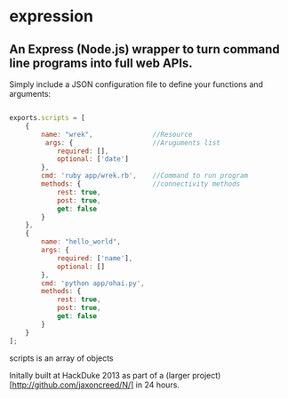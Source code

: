 expression
==========

An Express (Node.js) wrapper to turn command line programs into full web APIs. 
-----------------------------------------------------------------------------

Simply include a JSON configuration file to define your functions
and arguments:

```javascript

exports.scripts = [
    {
        name: "wrek",               //Resource
         args: {                    //Aruguments list
            required: [],
            optional: ['date']
        },
        cmd: 'ruby app/wrek.rb',    //Command to run program
        methods: {                  //connectivity methods
            rest: true,
            post: true,
            get: false
        }
    },
    {
        name: "hello_world",
        args: {
            required: ['name'],
            optional: []
        },
        cmd: 'python app/ohai.py',
        methods: {
            rest: true,
            post: true,
            get: false
        }
    }
];
```

scripts is an array of objects

Initally built at HackDuke 2013 as part of a (larger project)[http://github.com/jaxoncreed/N/] in 24 hours.
